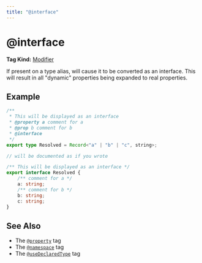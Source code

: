 ```yaml
---
title: "@interface"
---
```


# @interface

**Tag Kind:** [Modifier](../tags.md#Modifier-Tags)

If present on a type alias, will cause it to be converted as an interface. This
will result in all "dynamic" properties being expanded to real properties.

## Example

```ts
/**
 * This will be displayed as an interface
 * @property a comment for a
 * @prop b comment for b
 * @interface
 */
export type Resolved = Record<"a" | "b" | "c", string>;

// will be documented as if you wrote

/** This will be displayed as an interface */
export interface Resolved {
    /** comment for a */
    a: string;
    /** comment for b */
    b: string;
    c: string;
}
```

## See Also

-   The [`@property`](property.md) tag
-   The [`@namespace`](namespace.md) tag
-   The [`@useDeclaredType`](useDeclaredType.md) tag
